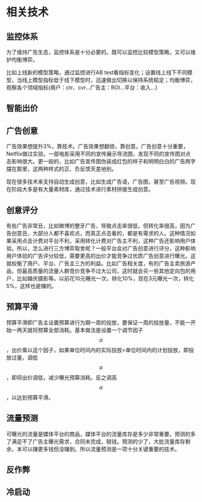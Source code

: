 # 相关技术

## 监控体系

为了维持广告生态，监控体系是十分必要的。既可以监控比较模型策略，又可以维护均衡博弈。

比如上线新的模型策略，通过监控进行AB test看指标变化；设置线上线下不同模型，当线上模型指标低于线下模型时，迅速做出切换以保持系统稳定；均衡博弈，观察各个领域指标\(用户：ctr、cvr...广告主：ROI...平台：收入...\)

## 智能出价

## 广告创意

广告效果想提升3%，靠技术。广告效果想翻倍，靠创意。广告创意十分重要，Netflix做过实验，一部电影采用不同的宣传展示导流图，发现不同的宣传图对点击影响很大。更一般的，比如广告宣传图伪装成红包的样子和明明白白的广告两字摆在那里，这两种样式的正、负反馈天差地别。

现在很多技术来支持自动生成创意，比如生成广告语，广告图，甚至广告视频。现在阶段大多是有大量素材库，通过技术进行素材拼接生成创意。

## 创意评分

有些广告非常丑，比如微博的整牙广告，导致点击率很低，但转化率很高，因为广告创意丑，大部分人都不喜欢点，而真正点击看的，都是有需求的人。这种情况如果采用点击计费对平台不利，采用转化计费对广告主不利，这种广告还影响用户体验。所以，怎么进行三方博弈取舍呢？一般平台会对广告创意进行评分，这种影响用户体验的广告评分较低，需要更高的出价才能竞争过优质广告创意进行曝光。这就权衡了用户、平台、广告主三方的利益。比如广告相关度，有的广告主卖旅游产品，但最高质量的流量人群竞价竞争不过大公司，这时就会买一些其他定向包的用户，比如婚庆摄影等。以前花10元曝光一次，转化10%，现在3元曝光一次，转化5%，这样也是赚的。

## 预算平滑

预算平滑即广告主设置预算进行为期一周的投放，要保证一周的投放量，不能一开始一两天就将预算全部消耗。基本做法是设置一个调节因子 $$\alpha$$ ，出价乘以这个因子，如果单位时间内的实际投放&gt;单位时间内的计划投放，即投放过量，调低 $$\alpha$$，即将出价调低，减少曝光预算消耗。反之调高 $$\alpha$$ ，以达到预算平滑。

## 流量预测

可曝光的流量是媒体平台的商品，媒体平台的流量库存是多少非常重要。预测的多了满足不了广告主曝光需求，合同未完成，赔钱。预测的少了，大批流量库存剩余，本可以赚更多钱但没赚到。所以流量预测是一项十分关键重要的技术。

## 反作弊



## 冷启动



